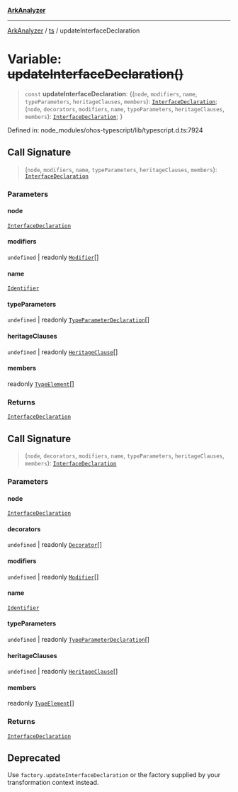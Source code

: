 [**ArkAnalyzer**](../../../../README.md)

***

[ArkAnalyzer](../../../../globals.md) / [ts](../README.md) / updateInterfaceDeclaration

# Variable: ~~updateInterfaceDeclaration()~~

> `const` **updateInterfaceDeclaration**: \{(`node`, `modifiers`, `name`, `typeParameters`, `heritageClauses`, `members`): [`InterfaceDeclaration`](../interfaces/InterfaceDeclaration.md); (`node`, `decorators`, `modifiers`, `name`, `typeParameters`, `heritageClauses`, `members`): [`InterfaceDeclaration`](../interfaces/InterfaceDeclaration.md); \}

Defined in: node\_modules/ohos-typescript/lib/typescript.d.ts:7924

## Call Signature

> (`node`, `modifiers`, `name`, `typeParameters`, `heritageClauses`, `members`): [`InterfaceDeclaration`](../interfaces/InterfaceDeclaration.md)

### Parameters

#### node

[`InterfaceDeclaration`](../interfaces/InterfaceDeclaration.md)

#### modifiers

`undefined` | readonly [`Modifier`](../type-aliases/Modifier.md)[]

#### name

[`Identifier`](../interfaces/Identifier.md)

#### typeParameters

`undefined` | readonly [`TypeParameterDeclaration`](../interfaces/TypeParameterDeclaration.md)[]

#### heritageClauses

`undefined` | readonly [`HeritageClause`](../interfaces/HeritageClause.md)[]

#### members

readonly [`TypeElement`](../interfaces/TypeElement.md)[]

### Returns

[`InterfaceDeclaration`](../interfaces/InterfaceDeclaration.md)

## Call Signature

> (`node`, `decorators`, `modifiers`, `name`, `typeParameters`, `heritageClauses`, `members`): [`InterfaceDeclaration`](../interfaces/InterfaceDeclaration.md)

### Parameters

#### node

[`InterfaceDeclaration`](../interfaces/InterfaceDeclaration.md)

#### decorators

`undefined` | readonly [`Decorator`](../interfaces/Decorator.md)[]

#### modifiers

`undefined` | readonly [`Modifier`](../type-aliases/Modifier.md)[]

#### name

[`Identifier`](../interfaces/Identifier.md)

#### typeParameters

`undefined` | readonly [`TypeParameterDeclaration`](../interfaces/TypeParameterDeclaration.md)[]

#### heritageClauses

`undefined` | readonly [`HeritageClause`](../interfaces/HeritageClause.md)[]

#### members

readonly [`TypeElement`](../interfaces/TypeElement.md)[]

### Returns

[`InterfaceDeclaration`](../interfaces/InterfaceDeclaration.md)

## Deprecated

Use `factory.updateInterfaceDeclaration` or the factory supplied by your transformation context instead.
